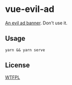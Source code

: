 # vue-evil-ad
[An evil ad banner](https://twitter.com/dnpfcltmdnjsdid/status/1087376836844109824). Don't use it.

## Usage
```
yarn && yarn serve
```

## License
[WTFPL](LICENSE)
